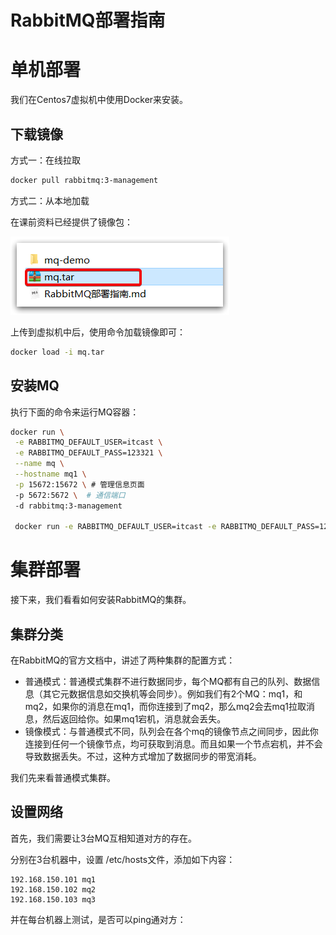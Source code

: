 # RabbitMQ部署指南

# 单机部署

我们在Centos7虚拟机中使用Docker来安装。

## 下载镜像

方式一：在线拉取

``` sh
docker pull rabbitmq:3-management
```

方式二：从本地加载

在课前资料已经提供了镜像包：

<img src="assets/image-20210423191210349.png">

上传到虚拟机中后，使用命令加载镜像即可：

```sh
docker load -i mq.tar
```

## 安装MQ

执行下面的命令来运行MQ容器：

```sh
docker run \
 -e RABBITMQ_DEFAULT_USER=itcast \
 -e RABBITMQ_DEFAULT_PASS=123321 \
 --name mq \
 --hostname mq1 \
 -p 15672:15672 \ # 管理信息页面
 -p 5672:5672 \  # 通信端口
 -d rabbitmq:3-management
 
 docker run -e RABBITMQ_DEFAULT_USER=itcast -e RABBITMQ_DEFAULT_PASS=123321 --name mq --hostname mq1 -p 15672:15672 -p 5672:5672 -d rabbitmq:3-management
```

# 集群部署

接下来，我们看看如何安装RabbitMQ的集群。

## 集群分类

在RabbitMQ的官方文档中，讲述了两种集群的配置方式：

- 普通模式：普通模式集群不进行数据同步，每个MQ都有自己的队列、数据信息（其它元数据信息如交换机等会同步）。例如我们有2个MQ：mq1，和mq2，如果你的消息在mq1，而你连接到了mq2，那么mq2会去mq1拉取消息，然后返回给你。如果mq1宕机，消息就会丢失。
- 镜像模式：与普通模式不同，队列会在各个mq的镜像节点之间同步，因此你连接到任何一个镜像节点，均可获取到消息。而且如果一个节点宕机，并不会导致数据丢失。不过，这种方式增加了数据同步的带宽消耗。

我们先来看普通模式集群。

## 设置网络

首先，我们需要让3台MQ互相知道对方的存在。

分别在3台机器中，设置 /etc/hosts文件，添加如下内容：

```
192.168.150.101 mq1
192.168.150.102 mq2
192.168.150.103 mq3
```

并在每台机器上测试，是否可以ping通对方：
